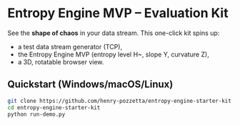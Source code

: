# Entropy Engine MVP – Evaluation Kit

See the **shape of chaos** in your data stream. This one-click kit spins up:
- a test data stream generator (TCP),
- the Entropy Engine MVP (entropy level H~, slope Y, curvature Z),
- a 3D, rotatable browser view.

## Quickstart (Windows/macOS/Linux)

```bash
git clone https://github.com/henry-pozzetta/entropy-engine-starter-kit.git
cd entropy-engine-starter-kit
python run-demo.py
